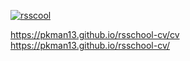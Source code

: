 [![rsscool](https://rollingscopes.com/images/logo_rs_text.svg)](https://rs.school)

https://pkman13.github.io/rsschool-cv/cv
https://pkman13.github.io/rsschool-cv/